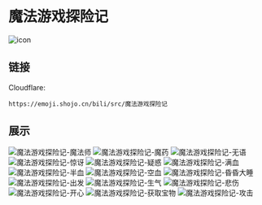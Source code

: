 # 魔法游戏探险记
![icon](https://emoji.shojo.cn/bili/src/魔法游戏探险记/icon.png)
## 链接
Cloudflare:
```
https://emoji.shojo.cn/bili/src/魔法游戏探险记
```
## 展示
![魔法游戏探险记-魔法师](https://emoji.shojo.cn/bili/src/魔法游戏探险记/魔法游戏探险记-魔法师.png)
![魔法游戏探险记-魔药](https://emoji.shojo.cn/bili/src/魔法游戏探险记/魔法游戏探险记-魔药.png)
![魔法游戏探险记-无语](https://emoji.shojo.cn/bili/src/魔法游戏探险记/魔法游戏探险记-无语.png)
![魔法游戏探险记-惊讶](https://emoji.shojo.cn/bili/src/魔法游戏探险记/魔法游戏探险记-惊讶.png)
![魔法游戏探险记-疑惑](https://emoji.shojo.cn/bili/src/魔法游戏探险记/魔法游戏探险记-疑惑.png)
![魔法游戏探险记-满血](https://emoji.shojo.cn/bili/src/魔法游戏探险记/魔法游戏探险记-满血.png)
![魔法游戏探险记-半血](https://emoji.shojo.cn/bili/src/魔法游戏探险记/魔法游戏探险记-半血.png)
![魔法游戏探险记-空血](https://emoji.shojo.cn/bili/src/魔法游戏探险记/魔法游戏探险记-空血.png)
![魔法游戏探险记-昏昏大睡](https://emoji.shojo.cn/bili/src/魔法游戏探险记/魔法游戏探险记-昏昏大睡.png)
![魔法游戏探险记-出发](https://emoji.shojo.cn/bili/src/魔法游戏探险记/魔法游戏探险记-出发.png)
![魔法游戏探险记-生气](https://emoji.shojo.cn/bili/src/魔法游戏探险记/魔法游戏探险记-生气.png)
![魔法游戏探险记-悲伤](https://emoji.shojo.cn/bili/src/魔法游戏探险记/魔法游戏探险记-悲伤.png)
![魔法游戏探险记-开心](https://emoji.shojo.cn/bili/src/魔法游戏探险记/魔法游戏探险记-开心.png)
![魔法游戏探险记-获取宝物](https://emoji.shojo.cn/bili/src/魔法游戏探险记/魔法游戏探险记-获取宝物.png)
![魔法游戏探险记-攻击](https://emoji.shojo.cn/bili/src/魔法游戏探险记/魔法游戏探险记-攻击.png)
